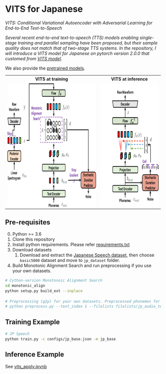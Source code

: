 # VITS for Japanese

*VITS: Conditional Variational Autoencoder with Adversarial Learning for End-to-End Text-to-Speech*

*Several recent end-to-end text-to-speech (TTS) models enabling single-stage training and parallel sampling have been proposed, but their sample quality does not match that of two-stage TTS systems. In the repository, I will introduce a VITS model for Japanese on pytorch version 2.0.0 that customed from [VITS model](https://github.com/jaywalnut310/vits).*

We also provide the [pretrained models](https://drive.google.com/file/d/13LShhGTpVhwQTWonR-mzzZA4-burHzVD/view?usp=sharing).
<table style="width:100%">
  <tr>
    <th>VITS at training</th>
    <th>VITS at inference</th>
  </tr>
  <tr>
    <td><img src="resources/fig_1a.png" alt="VITS at training" height="400"></td>
    <td><img src="resources/fig_1b.png" alt="VITS at inference" height="400"></td>
  </tr>
</table>


## Pre-requisites
0. Python >= 3.6
0. Clone this repository
0. Install python requirements. Please refer [requirements.txt](requirements.txt)
0. Download datasets
    1. Download and extract the [Japanese Speech dataset](https://sites.google.com/site/shinnosuketakamichi/publication/jsut), then choose `basic5000` dataset and move to `jp_dataset` folder. 
0. Build Monotonic Alignment Search and run preprocessing if you use your own datasets.
```sh
# Cython-version Monotonoic Alignment Search
cd monotonic_align
python setup.py build_ext --inplace

# Preprocessing (g2p) for your own datasets. Preprocessed phonemes for LJ Speech and VCTK have been already provided.
# python preprocess.py --text_index 1 --filelists filelists/jp_audio_text_train_filelist.txt filelists/jp_audio_text_val_filelist.txt filelists/jp_audio_text_test_filelist.txt
```


## Training Example
```sh
# JP Speech
python train.py -c configs/jp_base.json -m jp_base
```


## Inference Example
See [vits_apply.ipynb](vits_apply.ipynb)
